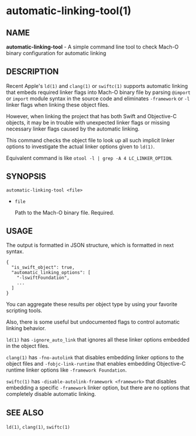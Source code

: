 automatic-linking-tool(1)
=========================

NAME
----

**automatic-linking-tool** - A simple command line tool to check Mach-O binary configuration for automatic linking

DESCRIPTION
-----------

Recent Apple's `ld(1)` and `clang(1)` or `swiftc(1)` supports automatic linking that embeds required linker flags into Mach-O binary file by parsing `@import` or `import` module syntax in the source code and eliminates `-framework` or `-l` linker flags when linking these object files.

However, when linking the project that has both Swift and Objective-C objects, it may be in trouble with unexpected linker flags or missing necessary linker flags caused by the automatic linking.

This command checks the object file to look up all such implicit linker options to investigate the actual linker options given to `ld(1)`.

Equivalent command is like `otool -l | grep -A 4 LC_LINKER_OPTION`.

SYNOPSIS
--------

    automatic-linking-tool <file>

* `file`

    Path to the Mach-O binary file. Required.

USAGE
-----

The output is formatted in JSON structure, which is formatted in next syntax.

    {
      "is_swift_object": true,
      "automatic_linking_options": [
        "-lswiftFoundation",
        ...
      ]
    }

You can aggregate these results per object type by using your favorite scripting tools.

Also, there is some useful but undocumented flags to control automatic linking behavior.

`ld(1)` has `-ignore_auto_link` that ignores all these linker options embedded in the object files.

`clang(1)` has `-fno-autolink` that disables embedding linker options to the object files and `-fobjc-link-runtime` that enables embedding Objective-C runtime linker options like `-framework Foundation`.

`swiftc(1)` has `-disable-autolink-framework <framework>` that disables embedding a specific `-framework` linker option, but there are no options that completely disable automatic linking.

SEE ALSO
--------

`ld(1)`, `clang(1)`, `swiftc(1)`
